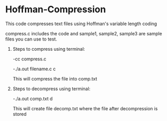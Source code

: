 # Hoffman-Compression
This code compresses text files using Hoffman's variable length coding

compress.c includes the code and sample1, sample2, sample3 are sample files you can use to test.

1. Steps to compress using terminal:

   -cc compress.c
   
   -./a.out filename.c c 
   
   This will compress the file into comp.txt
   
2. Steps to decompress using terminal:
   
   -./a.out comp.txt d
   
   This will create file decomp.txt where the file after decompression is stored
    
    

